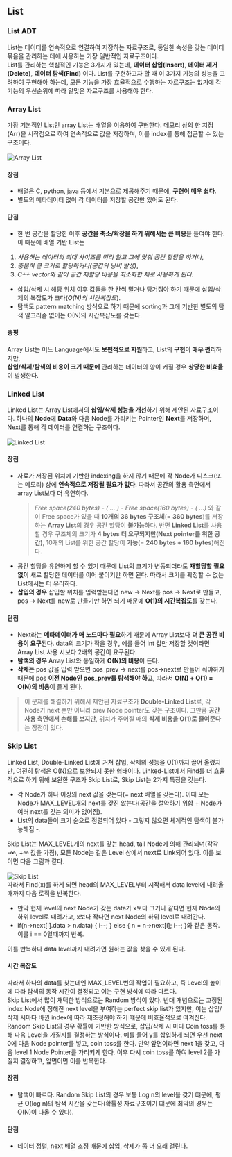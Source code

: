 ## List

### List ADT
List는 데이터를 연속적으로 연결하여 저장하는 자료구조로, 동일한 속성을 갖는 데이터 묶음을 관리하는 데에 사용하는 가장 일반적인 자료구조이다.<br> 
List를 관리하는 핵심적인 기능은 3가지가 있는데, **데이터 삽입(Insert)**, **데이터 제거(Delete)**, **데이터 탐색(Find)** 이다. List를 구현하고자 할 때 이 3가지 기능의 성능을 고려하여 구현해야 하는데, 
모든 기능을 가장 효율적으로 수행하는 자료구조는 없기에 각 기능의 우선순위에 따라 알맞은 자료구조를 사용해야 한다.<br>

### Array List
가장 기본적인 List인 array List는 배열을 이용하여 구현한다. 메모리 상의 한 지점(Arr)을 시작점으로 하여 연속적으로 값을 저장하며, 이를 index를 통해 접근할 수 있는 구조이다.<br><br>
![Array List](https://user-images.githubusercontent.com/86412960/147101861-3ded46f3-eef5-40cf-8dee-dd6a3d1cd71e.png)<br>
#### 장점
*  배열은 C, python, java 등에서 기본으로 제공해주기 때문에, **구현이 매우 쉽다**.
*  별도의 메타데이터 없이 각 데이터를 저장할 공간만 있어도 된다.
#### 단점
*  한 번 공간을 할당한 이후 **공간을 축소/확장을 하기 위해서는 큰 비용**을 들여야 한다. 이 때문에 배열 기반 List는 
1) _사용하는 데이터의 최대 사이즈를 미리 알고 그에 맞춰 공간 할당을 하거나_, 
2) _충분히 큰 크기로 할당하거나(공간의 낭비 발생)_, 
3) _C++ vector와 같이 공간 재할당 비용을 최소화한 채로 사용하게 된다_.
*  삽입/삭제 시 해당 위치 이후 값들을 한 칸씩 밀거나 당겨줘야 하기 때문에 삽입/삭제의 복잡도가 크다(_O(N)의 시간복잡도_).
*  탐색도 pattern matching 방식으로 하기 때문에 sorting과 그에 기반한 별도의 탐색 알고리즘 없이는 O(N)의 시간복잡도를 갖는다. 
#### 총평
Array List는 어느 Language에서도 **보편적으로 지원**하고, List의 **구현이 매우 편리**하지만,<br>
**삽입/삭제/탐색의 비용이 크기 때문에** 관리하는 데이터의 양이 커질 경우 **상당한 비효율**이 발생한다.

### Linked List
Linked List는 Array List에서의 **삽입/삭제 성능을 개선**하기 위해 제안된 자료구조이다. 하나의 **Node**에 **Data**와 다음 Node를 가리키는 Pointer인 **Next**를 저장하며, Next를 통해 각 데이터를 연결하는 구조이다.<br><br>
![Linked List](https://user-images.githubusercontent.com/86412960/147103141-eb38ddb9-7bd1-47e0-8106-4303b1190bf3.png)<br>
#### 장점
*  자료가 저장된 위치에 기반한 indexing을 하지 않기 때문에 각 Node가 디스크(또는 메모리) 상에 **연속적으로 저장될 필요가 없다**. 따라서 공간의 활용 측면에서 array List보다 더 유연하다.
   >  _Free space(240 bytes) - ( ... ) - Free space(160 bytes) - ( ...)_ 와 같이 Free space가 있을 때 **10개의 36 bytes 구조체**(= **360 bytes**)를 저장하는 **Array List**의 경우 공간 할당이 **불가능**하다. 반면 **Linked List**를 사용할 경우 구조체의 크기가 **4 bytes 더 요구되지만(Next pointer를 위한 공간)**, 10개의 List를 위한 공간 할당이 **가능**(= **240 bytes + 160 bytes**)해진다.
*  공간 할당을 유연하게 할 수 있기 때문에 List의 크기가 변동되더라도 **재할당할 필요 없이** 새로 할당한 데이터를 이어 붙이기만 하면 된다. 따라서 크기를 확정할 수 없는 List에서는 더 유리하다.
*  **삽입의 경우** 삽입할 위치를 입력받는다면 new -> Next를 pos -> Next로 만들고, pos -> Next를 new로 만들기만 하면 되기 때문에 **O(1)의 시간복잡도**를 갖는다. 
#### 단점
*  Next라는 **메타데이터가 매 노드마다 필요**하기 때문에 Array List보다 **더 큰 공간 비용이 요구**된다. data의 크기가 작을 경우, 예를 들어 int 값만 저장할 것이라면 Array List 사용 시보다 2배의 공간이 요구된다. 
*  **탐색의 경우** Array List와 동일하게 **O(N)의 비용**이 든다. 
*  **삭제는** pos 값을 입력 받으면 pos_prev -> next를 pos->next로 만들어 줘야하기 때문에 pos **이전 Node인 pos_prev를 탐색해야 하고**, 따라서 **O(N) + O(1) = O(N)의 비용**이 들게 된다. 
> 이 문제를 해결하기 위해서 제안된 자료구조가 **Double-Linked List**로, 각 Node가 next 뿐만 아니라 prev Node pointer도 갖는 구조이다. 그만큼 **공간 사용 측면에서 손해를 보지만**, 위치가 주어질 때의 **삭제 비용을 O(1)로 줄여준다**는 장점이 있다.

### Skip List
Linked List, Double-Linked List에 거쳐 삽입, 삭제의 성능을 O(1)까지 끌어 올렸지만, 여전히 탐색은 O(N)으로 보완되지 못한 형태이다. Linked-List에서 Find를 더 효율적으로 하기 위해 보완한 구조가 Skip List로, Skip List는 2가지 특징을 갖는다. 
*  각 Node가 하나 이상의 next 값을 갖는다(= next 배열을 갖는다). 이때 모든 Node가 MAX_LEVEL개의 next를 갖진 않는다(공간을 절약하기 위함 + Node가 여러 next를 갖는 의미가 없어짐). 
*  List의 data들이 크기 순으로 정렬되어 있다 - 그렇지 않으면 체계적인 탐색이 불가능해짐 -.

Skip List는 MAX_LEVEL개의 next를 갖는 head, tail Node에 의해 관리되며(각각 -∞, +∞ 값을 가짐), 모든 Node는 같은 Level 상에서 next로 Link되어 있다. 이를 보이면 다음 그림과 같다. <br><br>
![Skip List](https://user-images.githubusercontent.com/86412960/147437029-3cfd5fde-e275-4a5a-a727-713c16f09171.png)
<br>
따라서 Find(x)를 하게 되면 head의 MAX_LEVEL부터 시작해서 data level에 내려올 때까지 다음 로직을 반복한다.
*  만약 현재 level의 next Node가 갖는 data가 x보다 크거나 같다면 현재 Node의 하위 level로 내려가고, x보다 작다면 next Node의 하위 level로 내려간다.
*  if(n->next[i].data > n.data) { i--; } else { n = n->next[i]; i--; }와 같은 동작. 이를 i == 0일때까지 반복.

이를 반복하다 data level까지 내려가면 원하는 값을 찾을 수 있게 된다. <br>
#### 시간 복잡도
따라서 하나의 data를 찾는데엔 MAX_LEVEL번의 작업이 필요하고, 즉 Level의 높이에 따라 탐색의 동작 시간이 결정되고 이는 구현 방식에 따라 다르다. <br>
Skip List에서 많이 채택한 방식으로는 Random 방식이 있다. 반대 개념으로는 고정된 index Node에 정해진 next level을 부여하는 perfect skip list가 있지만, 이는 삽입/삭제 시마다 바뀐 index에 따라 재조정해야 하기 떄문에 비효율적으로 여겨진다. Random Skip List의 경우 확률에 기반한 방식으로, 삽입/삭제 시 마다 Coin toss를 통해 다음 Level을 가질지를 결정하는 방식이다. 예를 들어 y를 삽입하게 되면 우선 next 0에 다음 Node pointer를 넣고, coin toss를 한다. 만약 앞면이라면 next 1을 갖고, 다음 level 1 Node Pointer를 가리키게 한다. 이후 다시 coin toss를 하여 level 2를 가질지 결정하고, 앞면이면 이를 반복한다. 
#### 장점
*  탐색이 빠르다. Random Skip List의 경우 보통 Log n의 level을 갖기 떄문에, 평균 O(log n)의 탐색 시간을 갖는다(확률성 자료구조이기 떄문에 최악의 경우는 O(N)이 나올 수 있다).
#### 단점
*  데이터 정렬, next 배열 조정 때문에 삽입, 삭제가 좀 더 오래 걸린다. 

